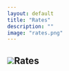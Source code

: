 ```yaml
---
layout: default
title: "Rates"
description: ""
image: "rates.png"
---
```


<style>

@font-face {
  font-family: "sfr";
  src: url("./fonts/SFRounded/SFRounded-Semibold.ttf");
}

#list * {
  font-family: "sfr";
}

#list {
  display: grid;
  width: auto;
  height: max-content;
  grid-template-columns: repeat(1,1fr);
  margin: 0 2vmin 2vmin 0;
  user-select: none;
  --fw: min(calc(100vw - 56px),980px)
}

@media screen and (width > 100px) {
  #list {
    grid-template-columns: repeat(1,1fr);
    --font: var(--fw);
  }
}
@media screen and (width > 400px) {
  #list {
    grid-template-columns: repeat(2,1fr);
    --font: calc(var(--fw)/2);
  }
}
@media screen and (width > 700px) {
  #list {
    grid-template-columns: repeat(3,1fr);
    --font: calc(var(--fw)/3);
  }
}
@media screen and (width > 900px) {
  #list {
    grid-template-columns: repeat(4,1fr);
    --font: calc(var(--fw)/4);
  }
}

#list .item {
  height: min-content;
  margin: 2vmin 0 0 2vmin;
}

#list .item .content {
  background-color: var(--md-sys-color-surface);
  position: relative;
  width: 100%;
  aspect-ratio: 1;
  border-radius: 10%;
  outline: 2px solid var(--md-sys-color-outline-variant);
}

#list .item .content .info {
  position: absolute;
  width: 100%;
  height: 30%;
  display: flex;
  padding: 5%;
}

#list .item .content .info .names {
  display: flex;
  flex-direction: column;
  height: 100%;
  margin-left: auto;
  padding-right: 5%;
  text-align: right;
}

#list .item .content .info .names .name {
  font-size: calc(var(--font)/100*8);
  font-weight: 500;
}

#list .item .content .info .names .slug {
  font-size: calc(var(--font)/100*6);
  font-weight: 500;
  color: var(--md-sys-color-outline);
}

#list .item .content .info .image {
  height: 100%;
  aspect-ratio: 1;
  padding: 2%;
}

#list .item .content .info .image img {
  width: 100%;
  height: 100%;
}

#list .item .content .info .image div {
  background-color: #fc0;
  width: 100%;
  height: 100%;
  border-radius: 50%;
}

#list .item .content .price {
  position: absolute;
  bottom: 0;
  left: 0;
  width: 100%;
  padding: 8.5% 10%;
  font-size: calc(var(--font)/100*12);
  font-weight: 600;
  z-index: 2;
}

#list .item .content .chart {
  position: absolute;
  width: 100%;
  height: 100%;
  z-index: 1;
}

#list .item .content .change {
  color: var(--md-sys-color-outline);
  position: absolute;
  bottom: 0;
  left: 0;
  padding: 27% 10%;
  font-size: calc(var(--font)/100*7);
  font-weight: 600;
}

#list .item .content .change.green {
  color: #16C784;
}
#list .item .content .change.red {
  color: #EA3943;
}

#list .item .content .limage {
  position: absolute;
  top: 6%;
  left: 6%;
  width: 17.5%;
  height: 17.5%;
  border-radius: 50%;
}

#list .item .content .lname {
  position: absolute;
  top: 6%;
  right: 6%;
  width: 60%;
  height: 10%;
  border-radius: calc(var(--font)/100*5);
}

#list .item .content .lslug {
  position: absolute;
  top: 20%;
  right: 6%;
  width: 25%;
  height: 8%;
  border-radius: calc(var(--font)/100*5);
}

#list .item .content .lprice {
  position: absolute;
  bottom: 10%;
  left: 10%;
  width: 80%;
  height: 15%;
  border-radius: calc(var(--font)/100*5);
}

.limage,.lname,.lslug,.lprice {
  background: linear-gradient(to right,var(--md-sys-color-outline-variant),var(--md-sys-color-surface-container),var(--md-sys-color-outline-variant));
  width: 100%;
  background-size: 400%;
  animation: loading 8s infinite;
  animation-fill-mode: forwards;
  animation-timing-function: linear;
}

@keyframes loading {
  0% { background-position:   0%; }
  100% { background-position: 400%; }
}
  
</style>

<h2><img src="./img/icons/rates-0.png" class="pixelated h2-icon">Rates</h2>

<div id="list"></div>
<div id="update_time" style="display:none;width:100%;padding:20px 0 0 0;text-align:center;color:var(--md-sys-color-outline);"></div>

<script src="./js/storage.js"></script>

<script>

const types = ["gold","currency","cryptocurrency"];

const items = [
  {
    type: 1,
    name: "دلار آمریکا",
    ename: "US Dollar",
    slug: "USD",
    icon: "us"
  },{
    type: 2,
    name: "تتر",
    ename: "Tether",
    slug: "USDT",
    icon: "tether"
  },{
    type: 2,
    name: "بیت کوین",
    ename: "Bitcoin",
    slug: "BTC",
    icon: "btc",
    unit: "usd"
  },{
    type: 2,
    name: "اتریوم",
    ename: "Ethereum",
    slug: "ETH",
    icon: "eth",
    unit: "usd"
  },{
    type: 2,
    name: "تون کوین",
    ename: "Toncoin",
    slug: "TON",
    icon: "ton",
    unit: "usd"
  },{
    type: 2,
    name: "تانل",
    ename: "Tonnel",
    slug: "TONNEL",
    icon: "tonnel",
    unit: "usd"
  },{
    type: 1,
    name: "یورو",
    ename: "Euro",
    slug: "EUR",
    icon: "eu"
  },{
    type: 1,
    name: "پوند انگلستان",
    ename: "British Pound",
    slug: "GBP",
    icon: "gb"
  },{
    type: 1,
    name: "روبل روسیه",
    ename: "Russian Ruble",
    slug: "RUB",
    icon: "ru"
  },/*{
    type: 1,
    name: "ریال عمان",
    ename: "Omani Rial",
    slug: "OMR",
    icon: "om"
  },{
    type: 1,
    name: "یوان چین",
    ename: "Chinese Yuan",
    slug: "CNY",
    icon: "cn"
  },*/{
    type: 0,
    name: "انس طلا",
    ename: "Gold",
    slug: "XAUUSD",
    icon: "gold",
    unit: "usd"
  },{
    type: 0,
    name: "سکه بهار آزادی",
    ename: "Azadi",
    slug: "AZADI",
    icon: "gold"
  },{
    type: 0,
    name: "طلا 18 عیار",
    ename: "18 Karat Gold",
    slug: "18KGOLD",
    icon: "gold"
  },{
    type: 0,
    name: "مثقال طلا",
    ename: "Mithqal",
    slug: "MITHQAL",
    icon: "gold"
  }
];

const format_num = (n) => {
  const format = (value,suffix) => {
    //const str = (value).toFixed(2);
    //return (str.endsWith(".00")?parseInt(value):str.replace(/\.?0+$/,""))+suffix;
    return Math.round(value*100)/100+suffix;
  };
  if (n>=1_000_000_000) {
    return format(n/1_000_000_000,"T");
  } else if (n>=1_000_000) {
    return format(n/1_000_000,"M");
  } else {
    return n.toLocaleString("en-US");
  }
};

const format_num1 = (n) => {
  const format = (value,suffix) => {
    //const str = (value).toFixed(2);
    //return (str.endsWith(".00")?parseInt(value):str.replace(/\.?0+$/,""))+suffix;
    return Math.round(value*100)/100+suffix;
  };
  if (n>=1_000_000_000) {
    return format(n/1_000_000_000,"T");
  } else if (n>=1_000_000) {
    return format(n/1_000_000,"M");
  } else if (n>=1_000) {
    return format(n/1_000,"K");
  } else {
    return n.toLocaleString("en-US");
  }
};

const load_items = (data) => {
  if (!data.error) {
    list.innerHTML = "";
    for (let i=0;i<items.length;i++) {
      const item = items[i];
      const info = data["currencies"].find(e=>e.name==item.name);
      list.innerHTML += `
      <div class="item">
        <div class="content">
          <div class="info">
            <div class="image">${item.type==0?"<div></div>":`<img src="../api/icons/${item.icon+"."+(item.iconf?item.iconf:"svg")}">`}</div>
            <div class="names">
              <div class="name">
                ${item.ename}
              </div>
              <div class="slug">
                ${item.slug}
              </div>
            </div>
          </div>
          <div class="price">${(item.unit=="usd"?"$":"")+format_num(info.price)}</div>
          <div class="change ${(parseFloat(info.change_percent)>0?" green\">↑":(parseFloat(info.change_percent)==0?"\">":"red\">↓"))+format_num1(Math.abs(info.change_percent))}</div>
        </div>
      </div>`;
    }
  }
}

const calc_change = (a,b) => {
  return Math.round((b-a)/a*100);
}

const storage = new Storage("nxrix-rates","store");

window.onload = async () => {
  for (let i=0;i<items.length;i++) {
    list.innerHTML += `
      <div class="item">
        <div class="content">
          <div class="limage"></div>
          <div class="lname"></div>
          <div class="lslug"></div>
          <div class="lprice"></div>
        </div>
      </div>`;
  }
  const json = await fetch("https://raw.githubusercontent.com/CertMusashi/Chand-api/refs/heads/main/arz.json?t="+Date.now());
  const data = await json.json();
  update_time.style.display = "block";
  update_time.innerText = data.date;

  try {
    await storage.init();
    const last_commit = await storage.get("last_commit")||"";
    if (last_commit&&((new Date().getTime()-24*60*60*1000)-last_commit.split(",")[0])<60*11000) {
      const res = await fetch(`https://raw.githubusercontent.com/CertMusashi/Chand-api/${last_commit.split(",")[1]}/arz.json`);
      const data1 = await res.json();
      for (let i=0;i<data.currencies.length;i++) {
        data.currencies[i].change_percent = ((data.currencies[i]||data1.currencies[i]).price-(data1.currencies[i]||data.currencies[i]).price);
      }
    } else {
      const yesterday = new Date(new Date().getTime()-24*60*60*1000);
      const until = new Date(yesterday.getTime()+10*60*1000).toISOString();
      const res = await fetch(`https://api.github.com/repos/CertMusashi/Chand-api/commits?path=arz.json&until=${until}&per_page=1`);
      const commits = await res.json();
      const target = yesterday.getTime();
      for (const commit of commits) {
        await storage.set("last_commit",yesterday.getTime()+","+commit.sha);
        const res = await fetch(`https://raw.githubusercontent.com/CertMusashi/Chand-api/${commit.sha}/arz.json`);
        const data1 = await res.json();
        for (let i=0;i<data.currencies.length;i++) {
          data.currencies[i].change_percent = ((data.currencies[i]||data1.currencies[i]).price-(data1.currencies[i]||data.currencies[i]).price);
        }
      }
    }
  } catch (err) {
    for (let i=0;i<data.currencies.length;i++) {
      data.currencies[i].change_percent = 0;
    }
  }

  const ton_data = await(await fetch("https://api.diadata.org/v1/assetQuotation/Ton/0x0000000000000000000000000000000000000000")).json();
  data.currencies.push({
    code: "ton",
    en: "Toncoin",
    name: "تون کوین",
    price: ton_data.Price,
    change_percent: Math.round((ton_data.Price-ton_data.PriceYesterday)*100)/100
  });

  const tonnel_data = await(await fetch("https://api.ston.fi/v1/assets/EQDNDv54v_TEU5t26rFykylsdPQsv5nsSZaH_v7JSJPtMitv")).json();

  data.currencies.push({
    code: "tonnel",
    en: "Tonnel",
    name: "تانل",
    price: parseFloat(tonnel_data.asset.dex_price_usd),
    change_percent: 0,
    iconf: "png"
  });
  
  load_items(data);
}

</script>
